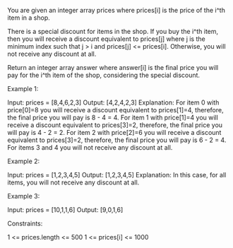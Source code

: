 You are given an integer array prices where prices[i] is the price of the
i^th item in a shop.

There is a special discount for items in the shop. If you buy the i^th item,
then you will receive a discount equivalent to prices[j] where j is the
minimum index such that j > i and prices[j] <= prices[i]. Otherwise, you will
not receive any discount at all.

Return an integer array answer where answer[i] is the final price you will
pay for the i^th item of the shop, considering the special discount.


Example 1:


Input: prices = [8,4,6,2,3]
Output: [4,2,4,2,3]
Explanation: 
For item 0 with price[0]=8 you will receive a discount equivalent to
prices[1]=4, therefore, the final price you will pay is 8 - 4 = 4.
For item 1 with price[1]=4 you will receive a discount equivalent to
prices[3]=2, therefore, the final price you will pay is 4 - 2 = 2.
For item 2 with price[2]=6 you will receive a discount equivalent to
prices[3]=2, therefore, the final price you will pay is 6 - 2 = 4.
For items 3 and 4 you will not receive any discount at all.


Example 2:


Input: prices = [1,2,3,4,5]
Output: [1,2,3,4,5]
Explanation: In this case, for all items, you will not receive any discount
at all.


Example 3:


Input: prices = [10,1,1,6]
Output: [9,0,1,6]



Constraints:


1 <= prices.length <= 500
1 <= prices[i] <= 1000




